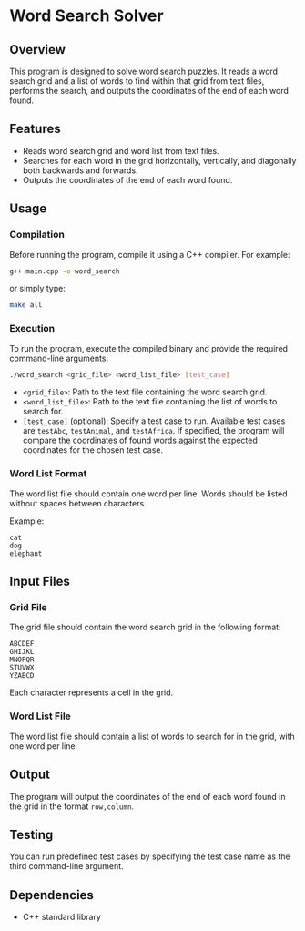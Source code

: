 # Word Search Solver

## Overview

This program is designed to solve word search puzzles. It reads a word search grid and a list of words to find within that grid from text files, performs the search, and outputs the coordinates of the end of each word found.

## Features

- Reads word search grid and word list from text files.
- Searches for each word in the grid horizontally, vertically, and diagonally both backwards and forwards.
- Outputs the coordinates of the end of each word found.

## Usage

### Compilation

Before running the program, compile it using a C++ compiler. For example:

```bash
g++ main.cpp -o word_search
```

or simply type:

```bash
make all
```

### Execution

To run the program, execute the compiled binary and provide the required command-line arguments:

```bash
./word_search <grid_file> <word_list_file> [test_case]
```

- `<grid_file>`: Path to the text file containing the word search grid.
- `<word_list_file>`: Path to the text file containing the list of words to search for.
- `[test_case]` (optional): Specify a test case to run. Available test cases are `testAbc`, `testAnimal`, and `testAfrica`. If specified, the program will compare the coordinates of found words against the expected coordinates for the chosen test case.

### Word List Format

The word list file should contain one word per line. Words should be listed without spaces between characters.

Example:

```
cat
dog
elephant
```

## Input Files

### Grid File

The grid file should contain the word search grid in the following format:

```
ABCDEF
GHIJKL
MNOPQR
STUVWX
YZABCD
```

Each character represents a cell in the grid.

### Word List File

The word list file should contain a list of words to search for in the grid, with one word per line.

## Output

The program will output the coordinates of the end of each word found in the grid in the format `row,column`.

## Testing

You can run predefined test cases by specifying the test case name as the third command-line argument.

## Dependencies

- C++ standard library
